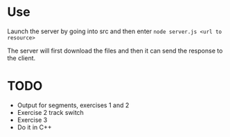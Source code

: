 # Use

Launch the server by going into src and then enter
`node server.js <url to resource>`


The server will first download the files and then it can send the response to the client.


# TODO
* Output for segments, exercises 1 and 2
* Exercise 2 track switch
* Exercise 3
* Do it in C++